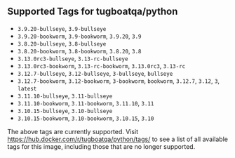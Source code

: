 ## Supported Tags for tugboatqa/python

* `3.9.20-bullseye`, `3.9-bullseye`
* `3.9.20-bookworm`, `3.9-bookworm`, `3.9.20`, `3.9`
* `3.8.20-bullseye`, `3.8-bullseye`
* `3.8.20-bookworm`, `3.8-bookworm`, `3.8.20`, `3.8`
* `3.13.0rc3-bullseye`, `3.13-rc-bullseye`
* `3.13.0rc3-bookworm`, `3.13-rc-bookworm`, `3.13.0rc3`, `3.13-rc`
* `3.12.7-bullseye`, `3.12-bullseye`, `3-bullseye`, `bullseye`
* `3.12.7-bookworm`, `3.12-bookworm`, `3-bookworm`, `bookworm`, `3.12.7`, `3.12`, `3`, `latest`
* `3.11.10-bullseye`, `3.11-bullseye`
* `3.11.10-bookworm`, `3.11-bookworm`, `3.11.10`, `3.11`
* `3.10.15-bullseye`, `3.10-bullseye`
* `3.10.15-bookworm`, `3.10-bookworm`, `3.10.15`, `3.10`

The above tags are currently supported. Visit https://hub.docker.com/r/tugboatqa/python/tags/ to see a list of all available tags for this image, including those that are no longer supported.
